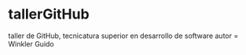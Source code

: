 # tallerGitHub
taller de GitHub, tecnicatura superior en desarrollo de software
autor = Winkler Guido
